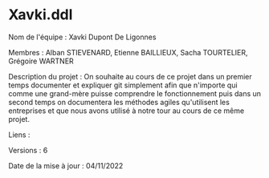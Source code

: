 # Xavki.ddl

Nom de l'équipe : Xavki Dupont De Ligonnes

Membres : Alban STIEVENARD, Etienne BAILLIEUX, Sacha TOURTELIER, Grégoire WARTNER

Description du projet : On souhaite au cours de ce projet dans un premier temps documenter et expliquer git simplement afin que
n'importe qui comme une grand-mère puisse comprendre le fonctionnement puis dans un second temps on documentera les méthodes agiles
qu'utilisent les entreprises et que nous avons utilisé à notre tour au cours de ce même projet.

Liens :

Versions : 6

Date de la mise à jour : 04/11/2022
